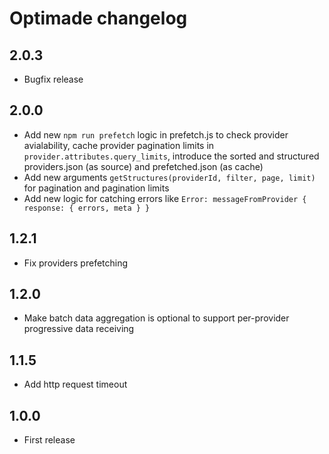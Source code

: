 # Optimade changelog

## 2.0.3

- Bugfix release

## 2.0.0

- Add new `npm run prefetch` logic in prefetch.js to check provider avialability,
  cache provider pagination limits in `provider.attributes.query_limits`,
  introduce the sorted and structured providers.json (as source) and prefetched.json (as cache)
- Add new arguments `getStructures(providerId, filter, page, limit)` for pagination
  and pagination limits
- Add new logic for catching errors like
  `Error: messageFromProvider { response: { errors, meta } }`

## 1.2.1

- Fix providers prefetching

## 1.2.0

- Make batch data aggregation is optional to support per-provider progressive data receiving

## 1.1.5

- Add http request timeout

## 1.0.0

- First release

